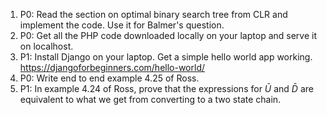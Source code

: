 1) P0: Read the section on optimal binary search tree from CLR and implement the code. Use it for Balmer's question.
2) P0: Get all the PHP code downloaded locally on your laptop and serve it on localhost.
3) P1: Install Django on your laptop. Get a simple hello world app working. https://djangoforbeginners.com/hello-world/
4) P0: Write end to end example 4.25 of Ross.
5) P1: In example 4.24 of Ross, prove that the expressions for $\bar{U}$ and $\bar{D}$ are equivalent to what we get from converting to a two state chain.